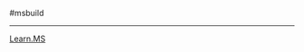 #msbuild 

---

[Learn.MS](https://learn.microsoft.com/en-us/visualstudio/msbuild/common-msbuild-project-items?view=vs-2022)
